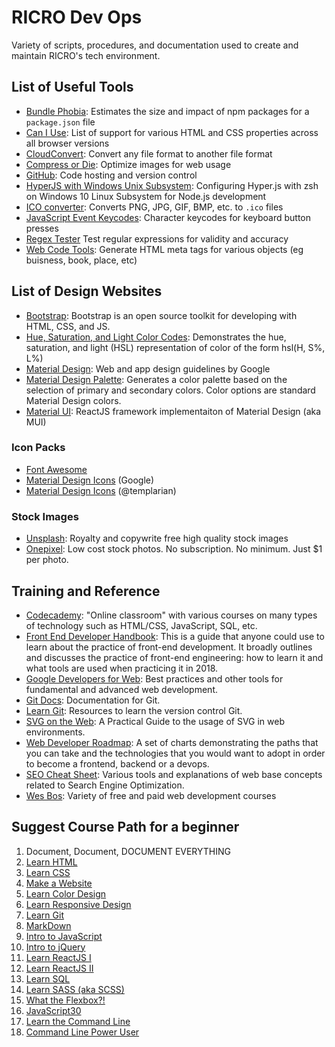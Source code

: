 # RICRO Dev Ops

Variety of scripts, procedures, and documentation used to create and maintain RICRO's tech environment.

## List of Useful Tools

- [Bundle Phobia](https://bundlephobia.com/): Estimates the size and impact of npm packages for a `package.json` file
- [Can I Use](https://caniuse.com/): List of support for various HTML and CSS properties across all browser versions
- [CloudConvert](https://cloudconvert.com/): Convert any file format to another file format
- [Compress or Die](https://compress-or-die.com/): Optimize images for web usage
- [GitHub](https://github.com/): Code hosting and version control
- [HyperJS with Windows Unix Subsystem](https://gist.github.com/dlennox24/01903f5e622d0c849d6ec28e48a018d2): Configuring Hyper.js with zsh on Windows 10 Linux Subsystem for Node.js development
- [ICO converter](https://www.icoconverter.com/): Converts PNG, JPG, GIF, BMP, etc. to `.ico` files
- [JavaScript Event Keycodes](http://keycode.info/): Character keycodes for keyboard button presses
- [Regex Tester](https://regex101.com/) Test regular expressions for validity and accuracy
- [Web Code Tools](https://webcode.tools/open-graph-generator): Generate HTML meta tags for various objects (eg buisness, book, place, etc)

## List of Design Websites

- [Bootstrap](https://getbootstrap.com/): Bootstrap is an open source toolkit for developing with HTML, CSS, and JS.
- [Hue, Saturation, and Light Color Codes](https://www.december.com/html/spec/colorhsl.html): Demonstrates the hue, saturation, and light (HSL) representation of color of the form hsl(H, S%, L%)
- [Material Design](https://material.io/): Web and app design guidelines by Google
- [Material Design Palette](https://www.materialpalette.com): Generates a color palette based on the selection of primary and secondary colors. Color options are standard Material Design colors.
- [Material UI](https://material-ui.com): ReactJS framework implementaiton of Material Design (aka MUI)

### Icon Packs

- [Font Awesome](https://fontawesome.com/)
- [Material Design Icons](https://material.io/tools/icons/) (Google)
- [Material Design Icons](http://materialdesignicons.com/) (@templarian)

### Stock Images

- [Unsplash](https://unsplash.com/): Royalty and copywrite free high quality stock images
- [Onepixel](https://www.onepixel.com/): Low cost stock photos. No subscription. No minimum. Just \$1 per photo.

## Training and Reference

- [Codecademy](https://www.codecademy.com/learn): "Online classroom" with various courses on many types of technology such as HTML/CSS, JavaScript, SQL, etc.
- [Front End Developer Handbook](https://frontendmasters.com/books/front-end-handbook/2018/): This is a guide that anyone could use to learn about the practice of front-end development. It broadly outlines and discusses the practice of front-end engineering: how to learn it and what tools are used when practicing it in 2018.
- [Google Developers for Web](https://developers.google.com/web/): Best practices and other tools for fundamental and advanced web development.
- [Git Docs](https://git-scm.com/docs): Documentation for Git.
- [Learn Git](http://try.github.io/): Resources to learn the version control Git.
- [SVG on the Web](https://svgontheweb.com/): A Practical Guide to the usage of SVG in web environments.
- [Web Developer Roadmap](https://github.com/kamranahmedse/developer-roadmap): A set of charts demonstrating the paths that you can take and the technologies that you would want to adopt in order to become a frontend, backend or a devops.
- [SEO Cheat Sheet](https://d2eeipcrcdle6.cloudfront.net/seo-cheat-sheet.pdf): Various tools and explanations of web base concepts related to Search Engine Optimization.
- [Wes Bos](https://wesbos.com/courses/): Variety of free and paid web development courses

## Suggest Course Path for a beginner

1. Document, Document, DOCUMENT EVERYTHING
1. [Learn HTML](https://www.codecademy.com/learn/learn-html)
1. [Learn CSS](https://www.codecademy.com/learn/learn-css)
1. [Make a Website](https://www.codecademy.com/learn/make-a-website)
1. [Learn Color Design](https://www.codecademy.com/learn/learn-color-design)
1. [Learn Responsive Design](https://www.codecademy.com/learn/learn-responsive-design)
1. [Learn Git](https://www.codecademy.com/learn/learn-git)
1. [MarkDown](https://masteringmarkdown.com/)
1. [Intro to JavaScript](https://www.codecademy.com/learn/introduction-to-javascript)
1. [Intro to jQuery](https://www.codecademy.com/learn/learn-jquery)
1. [Learn ReactJS I](https://www.codecademy.com/learn/react-101)
1. [Learn ReactJS II](https://www.codecademy.com/learn/react-102)
1. [Learn SQL](https://www.codecademy.com/learn/learn-sql)
1. [Learn SASS (aka SCSS)](https://www.codecademy.com/learn/learn-sass)
1. [What the Flexbox?!](https://flexbox.io/)
1. [JavaScript30](https://javascript30.com/)
1. [Learn the Command Line](https://www.codecademy.com/learn/learn-the-command-line)
1. [Command Line Power User](https://commandlinepoweruser.com/)
